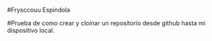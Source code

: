 #Frysccouu Espindola

#Prueba de como crear y cloinar un repositorio desde github hasta mi dispositivo local.